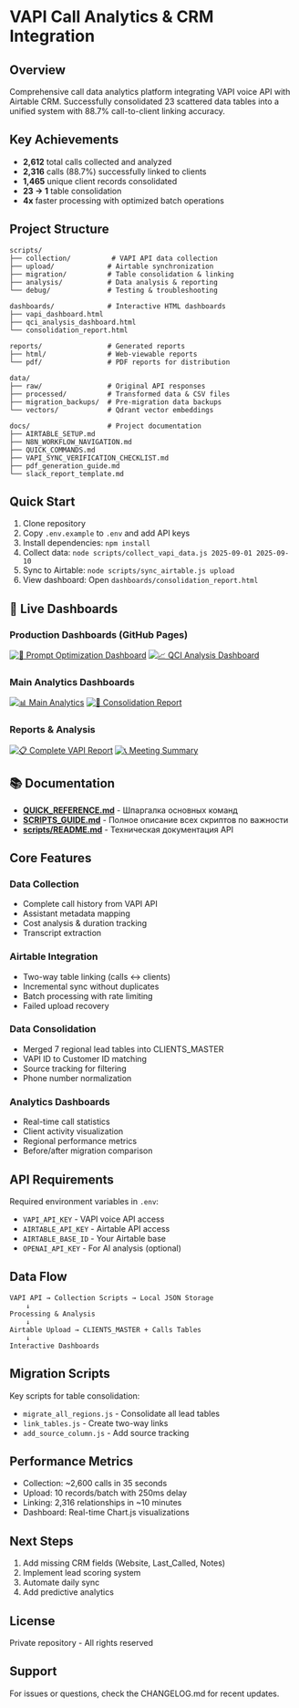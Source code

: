 # VAPI Call Analytics & CRM Integration

## Overview

Comprehensive call data analytics platform integrating VAPI voice API with Airtable CRM. Successfully consolidated 23 scattered data tables into a unified system with 88.7% call-to-client linking accuracy.

## Key Achievements

- **2,612** total calls collected and analyzed
- **2,316** calls (88.7%) successfully linked to clients
- **1,465** unique client records consolidated
- **23 → 1** table consolidation
- **4x** faster processing with optimized batch operations

## Project Structure

```
scripts/
├── collection/          # VAPI API data collection
├── upload/             # Airtable synchronization  
├── migration/          # Table consolidation & linking
├── analysis/           # Data analysis & reporting
└── debug/              # Testing & troubleshooting

dashboards/             # Interactive HTML dashboards
├── vapi_dashboard.html
├── qci_analysis_dashboard.html  
└── consolidation_report.html

reports/                # Generated reports
├── html/               # Web-viewable reports
└── pdf/                # PDF reports for distribution

data/
├── raw/                # Original API responses
├── processed/          # Transformed data & CSV files
├── migration_backups/  # Pre-migration data backups
└── vectors/            # Qdrant vector embeddings

docs/                   # Project documentation
├── AIRTABLE_SETUP.md
├── N8N_WORKFLOW_NAVIGATION.md
├── QUICK_COMMANDS.md
├── VAPI_SYNC_VERIFICATION_CHECKLIST.md
├── pdf_generation_guide.md
└── slack_report_template.md
```

## Quick Start

1. Clone repository
2. Copy `.env.example` to `.env` and add API keys
3. Install dependencies: `npm install`
4. Collect data: `node scripts/collect_vapi_data.js 2025-09-01 2025-09-10`
5. Sync to Airtable: `node scripts/sync_airtable.js upload`
6. View dashboard: Open `dashboards/consolidation_report.html`

## 🚀 Live Dashboards

### Production Dashboards (GitHub Pages)
[![🎯 Prompt Optimization Dashboard](https://img.shields.io/badge/📊_Prompt_Optimization-Dashboard-blue?style=for-the-badge)](https://LeonidSvb.github.io/YoungCaesar/production_scripts/prompt_optimization/dashboard/index.html)
[![📈 QCI Analysis Dashboard](https://img.shields.io/badge/📈_QCI_Analysis-Dashboard-green?style=for-the-badge)](https://LeonidSvb.github.io/YoungCaesar/production_scripts/qci_analysis/dashboard/)

### Main Analytics Dashboards
[![📊 Main Analytics](https://img.shields.io/badge/📊_Main-Analytics-orange?style=for-the-badge)](https://LeonidSvb.github.io/YoungCaesar/dashboards/vapi_dashboard.html)
[![🔄 Consolidation Report](https://img.shields.io/badge/🔄_Consolidation-Report-purple?style=for-the-badge)](https://LeonidSvb.github.io/YoungCaesar/dashboards/consolidation_report.html)

### Reports & Analysis
[![📋 Complete VAPI Report](https://img.shields.io/badge/📋_Complete-VAPI_Report-red?style=for-the-badge)](https://LeonidSvb.github.io/YoungCaesar/reports/html/VAPI_Analytics_Complete_Report_EN.html)
[![📞 Meeting Summary](https://img.shields.io/badge/📞_Meeting-Summary-teal?style=for-the-badge)](https://LeonidSvb.github.io/YoungCaesar/reports/html/meeting-summary-sep3-2025-en.html)

## 📚 Documentation

- **[QUICK_REFERENCE.md](QUICK_REFERENCE.md)** - Шпаргалка основных команд
- **[SCRIPTS_GUIDE.md](SCRIPTS_GUIDE.md)** - Полное описание всех скриптов по важности
- **[scripts/README.md](scripts/README.md)** - Техническая документация API

## Core Features

### Data Collection
- Complete call history from VAPI API
- Assistant metadata mapping
- Cost analysis & duration tracking
- Transcript extraction

### Airtable Integration  
- Two-way table linking (calls ↔ clients)
- Incremental sync without duplicates
- Batch processing with rate limiting
- Failed upload recovery

### Data Consolidation
- Merged 7 regional lead tables into CLIENTS_MASTER
- VAPI ID to Customer ID matching
- Source tracking for filtering
- Phone number normalization

### Analytics Dashboards
- Real-time call statistics
- Client activity visualization
- Regional performance metrics
- Before/after migration comparison

## API Requirements

Required environment variables in `.env`:
- `VAPI_API_KEY` - VAPI voice API access
- `AIRTABLE_API_KEY` - Airtable API access
- `AIRTABLE_BASE_ID` - Your Airtable base
- `OPENAI_API_KEY` - For AI analysis (optional)

## Data Flow

```
VAPI API → Collection Scripts → Local JSON Storage
    ↓
Processing & Analysis
    ↓
Airtable Upload → CLIENTS_MASTER + Calls Tables
    ↓
Interactive Dashboards
```

## Migration Scripts

Key scripts for table consolidation:
- `migrate_all_regions.js` - Consolidate all lead tables
- `link_tables.js` - Create two-way links
- `add_source_column.js` - Add source tracking

## Performance Metrics

- Collection: ~2,600 calls in 35 seconds
- Upload: 10 records/batch with 250ms delay
- Linking: 2,316 relationships in ~10 minutes
- Dashboard: Real-time Chart.js visualizations

## Next Steps

1. Add missing CRM fields (Website, Last_Called, Notes)
2. Implement lead scoring system
3. Automate daily sync
4. Add predictive analytics

## License

Private repository - All rights reserved

## Support

For issues or questions, check the CHANGELOG.md for recent updates.